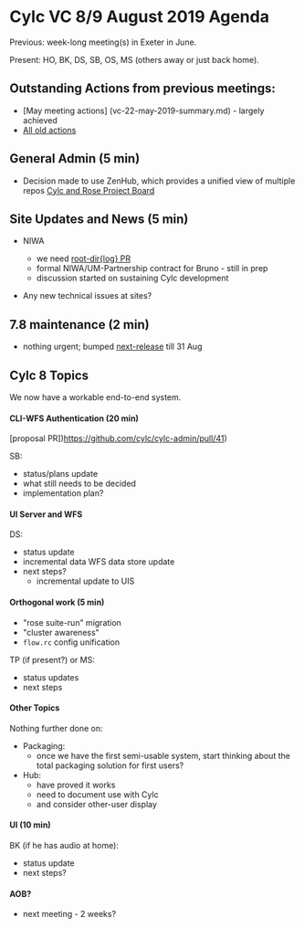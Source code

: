 # Cylc VC 8/9 August 2019 Agenda

Previous: week-long meeting(s) in Exeter in June.

Present: HO, BK, DS, SB, OS, MS (others away or just back home).

## Outstanding Actions from previous meetings:
- [May meeting actions] (vc-22-may-2019-summary.md) - largely achieved
- [All old
  actions](https://cylc.github.io/cylc-admin/meetings/left-over-actions.html)

## General Admin (5 min)

- Decision made to use ZenHub, which provides a unified view of multiple repos
  [Cylc and Rose Project Board](https://app.zenhub.com/workspaces/cylc-and-rose-5d122023f9628b5d0da532a5/board?repos=1836229)

## Site Updates and News (5 min)

- NIWA
   - we need [root-dir{log} PR](https://github.com/metomi/rose/pull/2297)
   - formal NIWA/UM-Partnership contract for Bruno - still in prep
   - discussion started on sustaining Cylc development

- Any new technical issues at sites?

## 7.8 maintenance (2 min)

- nothing urgent; bumped
  [next-release](https://github.com/cylc/cylc-flow/milestone/80) till 31 Aug

## Cylc 8 Topics

We now have a workable end-to-end system.

#### CLI-WFS Authentication (20 min)

[proposal PR])https://github.com/cylc/cylc-admin/pull/41)

SB:
- status/plans update
- what still needs to be decided
- implementation plan?
 
#### UI Server and WFS

DS:
- status update
- incremental data WFS data store update
- next steps?
  - incremental update to UIS

#### Orthogonal work (5 min)

- "rose suite-run" migration
- "cluster awareness"
- `flow.rc` config unification

TP (if present?) or MS: 
- status updates
- next steps

#### Other Topics

Nothing further done on:
- Packaging: 
  - once we have the first semi-usable system, start thinking about the total
  packaging solution for first users? 
- Hub:
  - have proved it works
  - need to document use with Cylc
  - and consider other-user display
 
#### UI (10 min)

BK (if he has audio at home):
- status update
- next steps?


#### AOB?
- next meeting - 2 weeks?
